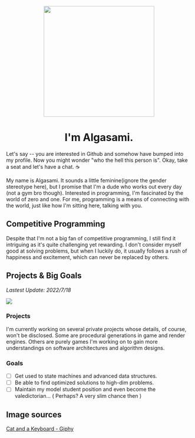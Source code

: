 <div id="header" align="center">
  <img src="https://media.giphy.com/media/unQ3IJU2RG7DO/giphy.gif" width="300"/>
  <div id="badges">
    <img src="https://komarev.com/ghpvc/?username=algasami&style=for-the-badge&color=blueviolet" alt=""/>
  </div>
  
  # I'm Algasami.
</div>


Let's say -- you are interested in Github and somehow have bumped into my profile. Now you might wonder "who the hell this person is".
Okay, take a seat and let's have a chat. ☕

My name is Algasami. It sounds a little feminine(ignore the gender stereotype here), but I promise that I'm a dude who works out every day (not a gym bro though).
Interested in programming, I'm fascinated by the world of zero and one. For me, programming is a means of connecting with the world, just like how I'm sitting here,
talking with you.

## Competitive Programming

Despite that I'm not a big fan of competitive programming, I still find it intriguing as it's quite challenging yet rewarding.
I don't consider myself good at solving problems, but when I luckily do, it usually follows a rush of happiness and excitement, which can never be replaced by others.

## Projects & Big Goals

_Lastest Update: 2022/7/18_

<div>
  <img src="https://github-readme-stats.vercel.app/api?username=algasami&show_icons=true&theme=shades-of-purple"/>
</div>

### Projects
I'm currently working on several private projects whose details, of course, won't be disclosed. Some are procedural generations in game and render engines.
Others are purely games I'm working on to gain more understandings on software architectures and algorithm designs.

### Goals
- [ ] Get used to state machines and advanced data structures.
- [ ] Be able to find optimized solutions to high-dim problems.
- [ ] Maintain my model student position and even become the valedictorian... ( Perhaps? A very slim chance then )

## Image sources

[Cat and a Keyboard - Giphy](https://media.giphy.com/media/unQ3IJU2RG7DO/giphy.gif)
